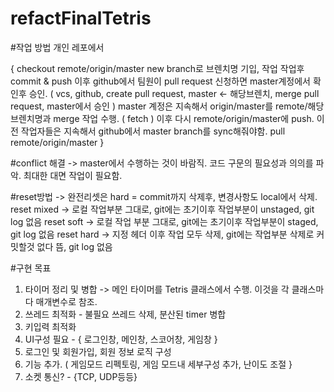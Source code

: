 # refactFinalTetris
#작업 방법
개인 레포에서

{
checkout remote/origin/master
new branch로 브렌치명 기입, 작업
작업후 commit & push
이후 github에서 팀원이 pull request 신청하면 master계정에서 확인후 승인.
( vcs, github, create pull request, master <- 해당브렌치, merge pull request, master에서 승인 )
master 계정은 지속해서 origin/master를 remote/해당브렌치명과 merge 작업 수행. ( fetch )
이후 다시 remote/origin/master에 push.
이전 작업자들은 지속해서 github에서 master branch를 sync해줘야함. 
pull remote/origin/master
}

#conflict 해결 -> master에서 수행하는 것이 바람직. 코드 구문의 필요성과 의의를 파악.
최대한 대면 작업이 필요함.

#reset방법 -> 완전리셋은 hard = commit까지 삭제후, 변경사항도 local에서 삭제.
reset mixed -> 로컬 작업부분 그대로, git에는 초기이후 작업부분이 unstaged, git log 없음
reset soft -> 로컬 작업 부분 그대로, git에는 초기이후 작업부분이 staged, git log 없음
reset hard -> 지정 헤더 이후 작업 모두 삭제, git에는 작업부분 삭제로 커밋할것 없다 뜸, git log 없음

#구현 목표
1. 타이머 정리 및 병합 -> 메인 타이머를 Tetris 클래스에서 수행. 이것을 각 클래스마다 매개변수로 참조.
2. 쓰레드 최적화 - 불필요 쓰레드 삭제, 분산된 timer 병합
3. 키입력 최적화
4. UI구성 필요 - { 로그인창, 메인창, 스코어창, 게임창 }
5. 로그인 및 회원가입, 회원 정보 로직 구성
6. 기능 추가. ( 게임모드 리펙토링, 게임 모드내 세부구성 추가, 난이도 조절 }
7. 소켓 통신? - {TCP, UDP등등}
